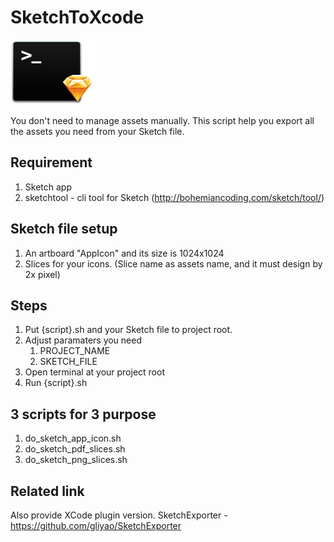 # SketchToXcode

![SketchToXcode.png](https://raw.githubusercontent.com/gliyao/SketchToXcode/master/SketchToXcode.png)

You don't need to manage assets manually. This script help you export all the assets you need from your Sketch file.

## Requirement
1. Sketch app
2. sketchtool - cli tool for Sketch (http://bohemiancoding.com/sketch/tool/)

## Sketch file setup
1. An artboard "AppIcon" and its size is 1024x1024
2. Slices for your icons. (Slice name as assets name, and it must design by 2x pixel)

## Steps
1. Put {script}.sh and your Sketch file to project root.
2. Adjust paramaters you need 
	1. PROJECT_NAME
	2. SKETCH_FILE
3. Open terminal at your project root
4. Run {script}.sh

## 3 scripts for 3 purpose
1. do_sketch_app_icon.sh
2. do_sketch_pdf_slices.sh
3. do_sketch_png_slices.sh

## Related link
Also provide XCode plugin version.
SketchExporter - https://github.com/gliyao/SketchExporter
